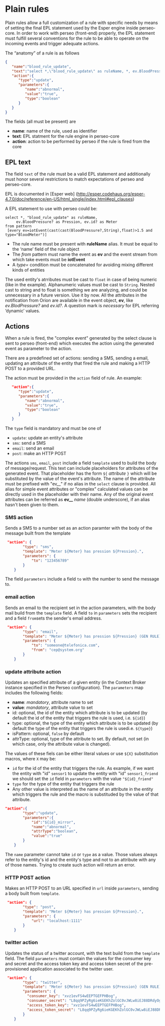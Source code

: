 # Plain rules

Plain rules allow a full customization of a rule with specific needs by means of setting the final EPL statement used by the Esper engine inside perseo-core. In order to work with perseo (front-end) properly, the EPL statement must fulfill several conventions for the rule to be able to operate on the incoming events and trigger adequate actions.

The “anatomy” of a rule is as follows

```json
{
   "name":"blood_rule_update",
   "text":"select *,\"blood_rule_update\" as ruleName, *, ev.BloodPressure? as Pression, ev.id? as Meter from pattern [every ev=iotEvent(cast(cast(BloodPressure?,String),float)>1.5 and type=\"BloodMeter\")]",
   "action":{
      "type":"update",
      "parameters":{
         "name":"abnormal",
         "value":"true",
         "type":"boolean"
      }
   }
}
```
The fields (all must be present) are

* **name**: name of the rule, used as identifier
* **text**: EPL statment for the rule engine in perseo-core
* **action**: action to be performed by perseo if the rule is fired from the core

## EPL text
The field ```text``` of the rule must be a valid EPL statement and additionally must honor several restrictions to match expectations of perseo and perseo-core.

EPL is documented in [Esper web] (http://esper.codehaus.org/esper-4.7.0/doc/reference/en-US/html_single/index.html#epl_clauses)

A EPL statement to use with perseo could be:

```
select *, "blood_rule_update" as ruleName,
	 ev.BloodPressure? as Pression, ev.id? as Meter
from pattern
 [every ev=iotEvent(cast(cast(BloodPressure?,String),float)>1.5 and type="BloodMeter")]
```


* The rule name must be present with **ruleName** alias. It must be equal to the ‘name’ field of the rule object
* The *from* pattern must name the event as **ev** and the event stream from which take events must be **iotEvent**
* A *type=* condition must be concatenated for avoiding mixing different kinds of entities

The used entity's atrributes must be cast to `float` in case of being numeric (like  in the example). Alphanumeric values must be cast to `String`. Nested cast to string and to float is something we are analyzing, and could be unnecessary in a future version. Use it by now. All the attributes in the notification from Orion are available in the event object, **ev**,  like *ev.BlodPressure?* and *ev.id?*. A question mark is *necessary* for EPL referring ‘dynamic’ values.

## Actions

When a rule is fired, the "complex event" generated by the select clause is sent to perseo (front-end) which executes the action using the generated event as parameter to the action.

There are a predefined set of actions: sending a SMS,  sending  a email, updating an attribute of the entity that fired the rule and making a HTTP POST to a provided URL.



The action must be provided in the ```action``` field of rule. An example:
```json
   "action":{
      "type":"update",
      "parameters":{
         "name":"abnormal",
         "value":"true",
         "type":"boolean"
      }
   }

```

The `type` field is mandatory and must be one of
* `update`: update an entity's attribute
* `sms`: send a SMS
* `email`: send an email
* `post`: make an HTTP POST

The actions `sms`, `email`, `post` include a field `template` used to build the body of message/request. This text can include placeholders for attributes of the generated event. That placeholder has the form `${` *attribute* `}` which will be substituted by the value of the event's attribute.  The name of the attribute must be prefixed with "ev__" if no alias in the `select` clause is provided. All alias for simple event attributes or "complex" calculated values can be directly used in the placeholder with their name. Any of the original event attributes can be referred as **ev__** *name* (double underscore), if an alias hasn't been given to them.

### SMS action

Sends a SMS to a number set as an action paramter with the body of the message built from the template
```json
 "action": {
        "type": "sms",
        "template": "Meter ${Meter} has pression ${Pression}.",
        "parameters": {
            "to": "123456789"
        }
    }
```
The field `parameters` include a field `to` with the number to send the message to.

### email action

Sends an email to the recipient set in the action parameters, with the body mail build from the `template` field. A field `to` in `parameters` sets the recipient and a field `from`sets the sender's email address.

```json
 "action": {
        "type": "email",
        "template": "Meter ${Meter} has pression ${Pression} (GEN RULE)",
        "parameters": {
            "to": "someone@telefonica.com",
            "from": "cep@system.org"
        }
    }
```

### update attribute action
Updates an specified attribute of a given entity (in the Context Broker instance specified in the Perseo configuration). The `parameters` map includes the following fields:

* **name**: *mandatory*, attribute name to set
* **value**: *mandatory*, attribute value to set
* id: optional, the id of the entity which attribute is to be updated (by default the id of the entity that triggers the rule is used, i.e. `${id}`)
* type: optional, the type of the entity which attribute is to be updated (by default the type of the entity that triggers the rule is usedi.e. `${type}`)
* isPattern: optional, `false` by default
* attrType: optional, type of the attribute to set. By default, not set (in which case, only the attribute value is changed).

The values of these fiels can be either literal values or use `${X}` substitution macros, where `X` may be:

* `id` for the id of the entity that triggers the rule. As example, if we want the entity with "id" `sensor1` to update the entity with "id" `sensor1_friend` we should set the `id` field in `parameters` with the value `"${id}_friend"`
* `type` for the type of the entity that triggers the rule
* Any other value is interpreted as the name of an attribute in the entity which triggers the rule and the macro is substituded by the value of that attribute.

```json
"action":{
        "type":"update",
        "parameters":{
            "id":"${id}_mirror",
            "name":"abnormal",
            "attrType":"boolean",
            "value":"true"
        }
    }
```
The `name` parameter cannot take `id` or `type` as a value. Those values always refer to the entity's id and the entity's type and not to an attribute with any of those names. Trying to create such action will return an error.

### HTTP POST action
Makes an HTTP POST to an URL specified in `url` inside `parameters`, sending a body built from `template`.


```json
 "action": {
        "type": "post",
        "template": "Meter ${Meter} has pression ${Pression}.",
        "parameters": {
            "url": "localhost:1111"
        }
    }
```

### twitter action

Updates the status of a twitter account, with the text build from the `template` field. The field `parameters` must contain the values for the consumer key and secret and the access token key and access token secret of the pre-provisioned application associated to the twitter user.

```json
 "action": {
        "type": "twitter",
        "template": "Meter ${Meter} has pression ${Pression} (GEN RULE)",
        "parameters": {
          "consumer_key": "xvz1evFS4wEEPTGEFPHBog",
          "consumer_secret": "L8qq9PZyRg6ieKGEKhZolGC0vJWLw8iEJ88DRdyOg",
          "access_token_key": "xvz1evFS4wEEPTGEFPHBog",
          "access_token_secret": "L8qq9PZyRg6ieKGEKhZolGC0vJWLw8iEJ88DRdyOg"
        }
    }
```
